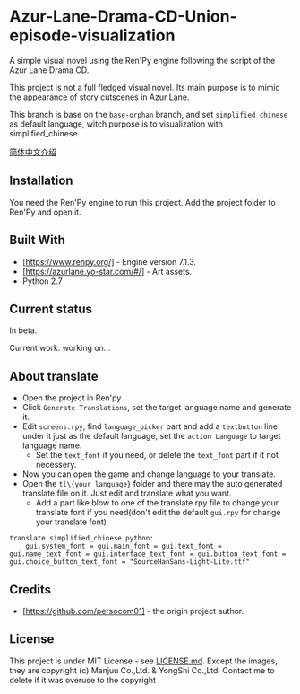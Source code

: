 # Azur-Lane-Drama-CD-Union-episode-visualization

A simple visual novel using the Ren'Py engine following the script of the Azur Lane Drama CD.

This project is not a full fledged visual novel. Its main purpose is to mimic the appearance of story cutscenes in Azur Lane.

This branch is base on the `base-orphan` branch, and set `simplified_chinese` as default language, witch purpose is to visualization with simplified_chinese.

[简体中文介绍](./README.simplified_chinese.md)

## Installation

You need the Ren'Py engine to run this project. Add the project folder to Ren'Py and open it.

## Built With

* [https://www.renpy.org/] - Engine version 7.1.3.
* [https://azurlane.yo-star.com/#/] - Art assets.
* Python 2.7

## Current status

In beta.

Current work:
working on...

## About translate

- Open the project in Ren'py
- Click `Generate Translations`, set the target language name and generate it.
- Edit `screens.rpy`, find `language_picker` part and add a `textbutton` line under it just as the default language, set the `action Language` to target language name.
  -  Set the `text_font` if you need, or delete the `text_font` part if it not necessery.
- Now you can open the game and change language to your translate.
- Open the `tl\{your language}` folder and there may the auto generated translate file on it. Just edit and translate what you want.
  - Add a part like blow to one of the translate rpy file to change your translate font if you need(don't edit the default `gui.rpy` for change your translate font)

```
translate simplified_chinese python:
    gui.system_font = gui.main_font = gui.text_font = gui.name_text_font = gui.interface_text_font = gui.button_text_font = gui.choice_button_text_font = "SourceHanSans-Light-Lite.ttf"
```

## Credits

* [https://github.com/persocom01] - the origin project author.

## License

This project is under MIT License - see [LICENSE.md](LICENSE.md).
Except the images, they are copyright (c) Manjuu Co.,Ltd. & YongShi Co.,Ltd. Contact me to delete if it was overuse to the copyright
